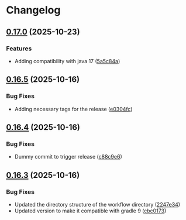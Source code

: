 # Changelog

## [0.17.0](https://github.com/rio-cloud/license-gradle-plugin/compare/v0.16.5...v0.17.0) (2025-10-23)


### Features

* Adding compatibility with java 17 ([5a5c84a](https://github.com/rio-cloud/license-gradle-plugin/commit/5a5c84abc9b8161317508347d26d03c38882d505))

## [0.16.5](https://github.com/rio-cloud/license-gradle-plugin/compare/v0.16.4...v0.16.5) (2025-10-16)


### Bug Fixes

* Adding necessary tags for the release ([e0304fc](https://github.com/rio-cloud/license-gradle-plugin/commit/e0304fcb146a87bdca89709bd3b1656b6e4280b1))

## [0.16.4](https://github.com/rio-cloud/license-gradle-plugin/compare/v0.16.3...v0.16.4) (2025-10-16)


### Bug Fixes

* Dummy commit to trigger release ([c88c9e6](https://github.com/rio-cloud/license-gradle-plugin/commit/c88c9e6941cdb99f7d5703df08b10f343110ec1c))

## [0.16.3](https://github.com/rio-cloud/license-gradle-plugin/compare/v0.16.2...v0.16.3) (2025-10-16)


### Bug Fixes

* Updated the directory structure of the workflow directory ([2247e34](https://github.com/rio-cloud/license-gradle-plugin/commit/2247e34347c46a68956d959e366b6dd825466962))
* Updated version to make it compatible with gradle 9 ([cbc0173](https://github.com/rio-cloud/license-gradle-plugin/commit/cbc0173890252eb01cb3540088f5e815b652dd25))
